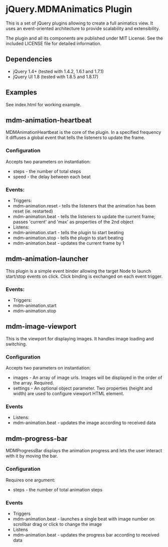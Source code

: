jQuery.MDMAnimatics Plugin
==========================

This is a set of jQuery plugins allowing to create a full animatics view. It uses an event-oriented architecture to provide scalability and extensibility.

The plugin and all its components are published under MIT License. See the included LICENSE file for detailed information.

Dependencies
------------

 * jQuery 1.4+ (tested with 1.4.2, 1.6.1 and 1.7.1)
 * jQuery UI 1.8 (tested with 1.8.5 and 1.8.17)

Examples
--------

See index.html for working example.

mdm-animation-heartbeat
-----------------------

MDMAnimationHeartbeat is the core of the plugin. In a specified frequency it diffuses a global event that tells the listeners to update the frame.

### Configuration

Accepts two parameters on instantiation:
 * steps - the number of total steps
 * speed - the delay between each beat

### Events:

* Triggers:
 * mdm-animation.reset - tells the listeners that the animation has been reset (ie. restarted)
 * mdm-animation.beat - tells the listeners to update the current frame; passes 'current' and 'max' as properties of the 2nd object
* Listens:
 * mdm-animation.start - tells the plugin to start beating
 * mdm-animation.stop - tells the plugin to start beating
 * mdm-animation.beat - updates the current frame by 1

mdm-animation-launcher
----------------------

This plugin is a simple event binder allowing the target Node to launch start/stop events on click.
Click binding is exchanged on each event trigger.

### Events:

* Triggers:
 * mdm-animation.start
 * mdm-animation.stop

mdm-image-viewport
------------------

This is the viewport for displaying images. It handles image loading and switching.

### Configuration

Accepts two parameters on instantiation:

 * images - An array of image urls. Images will be displayed in the order of the array. Required.
 * settings - An optional object parameter. Two properties (height and width) are used to configure viewport HTML element.

### Events

 * Listens:
  * mdm-animation.beat - updates the image according to received data

mdm-progress-bar
----------------

MDMProgressBar displays the animation progress and lets the user interact with it by moving the bar.

### Configuration

Requires one argument:

 * steps - the number of total animation steps

### Events

 * Triggers
  * mdm-animation.beat - launches a single beat with image number on scrollbar drag or click to change the image
 * Listens
  * mdm-animation.beat - updates the progress bar according to received data
